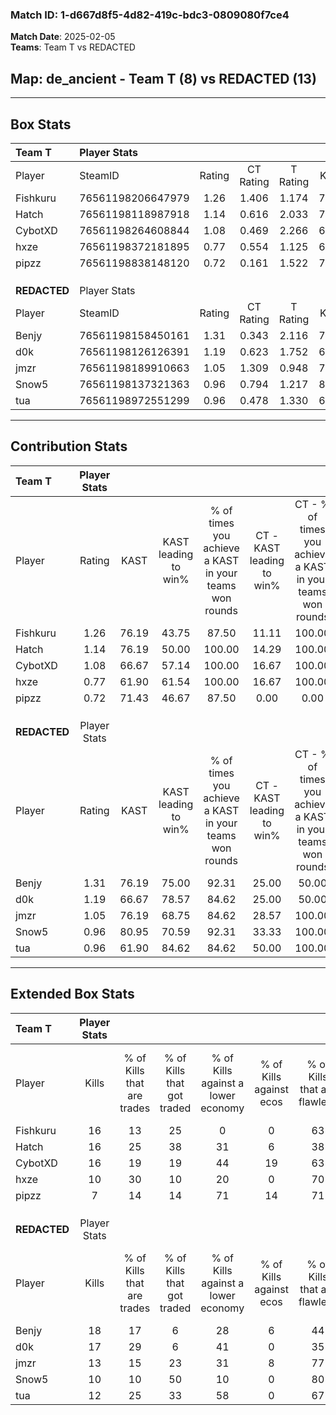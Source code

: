 ### Match ID: 1-d667d8f5-4d82-419c-bdc3-0809080f7ce4  
**Match Date**: 2025-02-05  
**Teams**: Team T vs REDACTED  

## **Map**: de_ancient - Team T (8) vs REDACTED (13)  
---  

## Box Stats  

| **Team T**   | Player Stats      |        |           |          |       |      |       |         |        |      |     |
| :- | :- | :-: | :-: | :-: | :-: | :-: | :-: | :-: | :-: | :-: | :-: |
| Player       | SteamID           | Rating | CT Rating | T Rating | KAST  | ADR  | Kills | Assists | Deaths | K/D  | HS% |
| Fishkuru     | 76561198206647979 |  1.26  |   1.406   |  1.174   | 76.19 | 98.8 |  16   |    4    |   14   | 1.14 | 50  |
| Hatch        | 76561198118987918 |  1.14  |   0.616   |  2.033   | 76.19 | 74.4 |  16   |    2    |   15   | 1.07 | 50  |
| CybotXD      | 76561198264608844 |  1.08  |   0.469   |  2.266   | 66.67 | 84.1 |  16   |    3    |   16   | 1.00 | 50  |
| hxze         | 76561198372181895 |  0.77  |   0.554   |  1.125   | 61.90 | 53.6 |  10   |    0    |   13   | 0.77 | 50  |
| pipzz        | 76561198838148120 |  0.72  |   0.161   |  1.522   | 71.43 | 42.4 |   7   |    3    |   12   | 0.58 | 42  |
|              |                   |        |           |          |       |      |       |         |        |      |     |
|              |                   |        |           |          |       |      |       |         |        |      |     |
|              |                   |        |           |          |       |      |       |         |        |      |     |
| **REDACTED** | Player Stats      |        |           |          |       |      |       |         |        |      |     |
| Player       | SteamID           | Rating | CT Rating | T Rating | KAST  | ADR  | Kills | Assists | Deaths | K/D  | HS% |
| Benjy        | 76561198158450161 |  1.31  |   0.343   |  2.116   | 76.19 | 79.1 |  18   |    5    |   13   | 1.38 | 55  |
| d0k          | 76561198126126391 |  1.19  |   0.623   |  1.752   | 66.67 | 71.4 |  17   |    4    |   12   | 1.42 | 52  |
| jmzr         | 76561198189910663 |  1.05  |   1.309   |  0.948   | 76.19 | 61.3 |  13   |    6    |   13   | 1.00 | 61  |
| Snow5        | 76561198137321363 |  0.96  |   0.794   |  1.217   | 80.95 | 69.2 |  10   |    6    |   14   | 0.71 | 30  |
| tua          | 76561198972551299 |  0.96  |   0.478   |  1.330   | 61.90 | 78.0 |  12   |    8    |   13   | 0.92 | 41  |
---  

## Contribution Stats  

| **Team T**   | Player Stats |       |                      |                                                        |                           |                                                             |                          |                                                            |
| :- | :-: | :-: | :-: | :-: | :-: | :-: | :-: | :-: |
| Player       |    Rating    | KAST  | KAST leading to win% | % of times you achieve a KAST in your teams won rounds | CT - KAST leading to win% | CT - % of times you achieve a KAST in your teams won rounds | T - KAST leading to win% | T - % of times you achieve a KAST in your teams won rounds |
| Fishkuru     |     1.26     | 76.19 |        43.75         |                         87.50                          |           11.11           |                           100.00                            |          85.71           |                           85.71                            |
| Hatch        |     1.14     | 76.19 |        50.00         |                         100.00                         |           14.29           |                           100.00                            |          77.78           |                           100.00                           |
| CybotXD      |     1.08     | 66.67 |        57.14         |                         100.00                         |           16.67           |                           100.00                            |          87.50           |                           100.00                           |
| hxze         |     0.77     | 61.90 |        61.54         |                         100.00                         |           16.67           |                           100.00                            |          100.00          |                           100.00                           |
| pipzz        |     0.72     | 71.43 |        46.67         |                         87.50                          |           0.00            |                            0.00                             |          77.78           |                           100.00                           |
|              |              |       |                      |                                                        |                           |                                                             |                          |                                                            |
|              |              |       |                      |                                                        |                           |                                                             |                          |                                                            |
|              |              |       |                      |                                                        |                           |                                                             |                          |                                                            |
| **REDACTED** | Player Stats |       |                      |                                                        |                           |                                                             |                          |                                                            |
| Player       |    Rating    | KAST  | KAST leading to win% | % of times you achieve a KAST in your teams won rounds | CT - KAST leading to win% | CT - % of times you achieve a KAST in your teams won rounds | T - KAST leading to win% | T - % of times you achieve a KAST in your teams won rounds |
| Benjy        |     1.31     | 76.19 |        75.00         |                         92.31                          |           25.00           |                            50.00                            |          91.67           |                           100.00                           |
| d0k          |     1.19     | 66.67 |        78.57         |                         84.62                          |           25.00           |                            50.00                            |          100.00          |                           90.91                            |
| jmzr         |     1.05     | 76.19 |        68.75         |                         84.62                          |           28.57           |                           100.00                            |          100.00          |                           81.82                            |
| Snow5        |     0.96     | 80.95 |        70.59         |                         92.31                          |           33.33           |                           100.00                            |          90.91           |                           90.91                            |
| tua          |     0.96     | 61.90 |        84.62         |                         84.62                          |           50.00           |                           100.00                            |          100.00          |                           81.82                            |
---  

## Extended Box Stats  

| **Team T**   | Player Stats |                            |                            |                                    |                         |                              |                                 |        |                             |                                     |                          |                               |                            |
| :- | :-: | :-: | :-: | :-: | :-: | :-: | :-: | :-: | :-: | :-: | :-: | :-: | :-: |
| Player       |    Kills     | % of Kills that are trades | % of Kills that got traded | % of Kills against a lower economy | % of Kills against ecos | % of Kills that are flawless | % of Kills that are close duels | Deaths | % of Deaths that get traded | % of Deaths against a lower economy | % of Deaths against ecos | % of Deaths that are flawless | % of Deaths that are close |
| Fishkuru     |      16      |             13             |             25             |                 0                  |            0            |              63              |                6                |   14   |             14              |                 14                  |            0             |              29               |             7              |
| Hatch        |      16      |             25             |             38             |                 31                 |            6            |              38              |                0                |   15   |             20              |                  7                  |            0             |              67               |             7              |
| CybotXD      |      16      |             19             |             19             |                 44                 |           19            |              63              |                6                |   16   |             38              |                  6                  |            0             |              75               |             6              |
| hxze         |      10      |             30             |             10             |                 20                 |            0            |              70              |               10                |   13   |             15              |                  8                  |            0             |              62               |             0              |
| pipzz        |      7       |             14             |             14             |                 71                 |           14            |              71              |               14                |   12   |              8              |                  8                  |            0             |              58               |             0              |
|              |              |                            |                            |                                    |                         |                              |                                 |        |                             |                                     |                          |                               |                            |
|              |              |                            |                            |                                    |                         |                              |                                 |        |                             |                                     |                          |                               |                            |
|              |              |                            |                            |                                    |                         |                              |                                 |        |                             |                                     |                          |                               |                            |
| **REDACTED** | Player Stats |                            |                            |                                    |                         |                              |                                 |        |                             |                                     |                          |                               |                            |
| Player       |    Kills     | % of Kills that are trades | % of Kills that got traded | % of Kills against a lower economy | % of Kills against ecos | % of Kills that are flawless | % of Kills that are close duels | Deaths | % of Deaths that get traded | % of Deaths against a lower economy | % of Deaths against ecos | % of Deaths that are flawless | % of Deaths that are close |
| Benjy        |      18      |             17             |             6              |                 28                 |            6            |              44              |                6                |   13   |             38              |                  8                  |            0             |              77               |             8              |
| d0k          |      17      |             29             |             6              |                 41                 |            0            |              35              |                0                |   12   |             33              |                 17                  |            0             |              75               |             0              |
| jmzr         |      13      |             15             |             23             |                 31                 |            8            |              77              |                8                |   13   |             15              |                 23                  |            0             |              77               |             0              |
| Snow5        |      10      |             10             |             50             |                 10                 |            0            |              80              |               10                |   14   |             21              |                 14                  |            7             |              50               |             14             |
| tua          |      12      |             25             |             33             |                 58                 |            0            |              67              |                0                |   13   |              8              |                  8                  |            0             |              54               |             8              |
